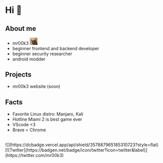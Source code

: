 # Hi 👋

## About me 
- mr00k3 <img width="25px" src="floppa.gif">
- beginner frontend and backend developer
- beginner security researcher
- android modder

## Projects
- mr00k3 website (soon)
## Facts
- Favorite Linux distro: Manjaro, Kali
- Hotline Miami 2 is best game ever 
- VScode <3
- Brave < Chrome
<br/>
![](https://dcbadge.vercel.app/api/shield/357887965185310723?style=flat)
[![Twitter](https://badgen.net/badge/icon/twitter?icon=twitter&label)](https://twitter.com/mr00k3)